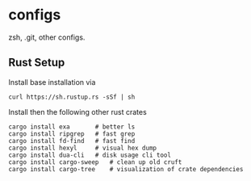 # configs
zsh, .git, other configs.

## Rust Setup
Install base installation via
```
curl https://sh.rustup.rs -sSf | sh
```
Install then the following other rust crates

```
cargo install exa       # better ls
cargo install ripgrep	# fast grep
cargo install fd-find   # fast find
cargo install hexyl		# visual hex dump
cargo install dua-cli   # disk usage cli tool
cargo install cargo-sweep	# clean up old cruft
cargo install cargo-tree	# visualization of crate dependencies
```

